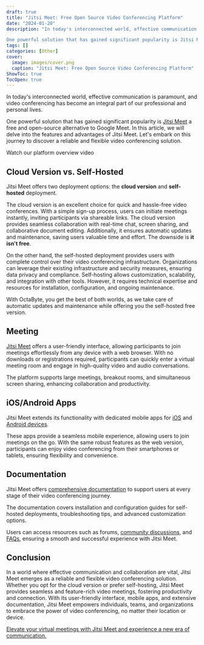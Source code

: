 ```yaml
---
draft: true
title: "Jitsi Meet: Free Open Source Video Conferencing Platform"
date: "2024-01-20"
description: "In today's interconnected world, effective communication is paramount, and video conferencing has become an integral part of our professional and personal lives.

One powerful solution that has gained significant popularity is Jitsi Meet a free and open-source alternative to Google Meet. In this article, we will delve into"
tags: []
categories: [Other]
cover:
  image: images/cover.png
  caption: "Jitsi Meet: Free Open Source Video Conferencing Platform"
ShowToc: true
TocOpen: true
---
```



In today's interconnected world, effective communication is paramount, and video conferencing has become an integral part of our professional and personal lives. 

One powerful solution that has gained significant popularity is [Jitsi Meet](https://octabyte.io/open-source/jitsi?ref=blog.octabyte.io) a free and open\-source alternative to Google Meet. In this article, we will delve into the features and advantages of Jitsi Meet. Let's embark on this journey to discover a reliable and flexible video conferencing solution.



Watch our platform overview video



## Cloud Version vs. Self\-Hosted

Jitsi Meet offers two deployment options: the **cloud version** and **self\-hosted** deployment. 

The cloud version is an excellent choice for quick and hassle\-free video conferences. With a simple sign\-up process, users can initiate meetings instantly, inviting participants via shareable links. The cloud version provides seamless collaboration with real\-time chat, screen sharing, and collaborative document editing. Additionally, it ensures automatic updates and maintenance, saving users valuable time and effort. The downside is **it isn't free**.

On the other hand, the self\-hosted deployment provides users with complete control over their video conferencing infrastructure. Organizations can leverage their existing infrastructure and security measures, ensuring data privacy and compliance. Self\-hosting allows customization, scalability, and integration with other tools. However, it requires technical expertise and resources for installation, configuration, and ongoing maintenance.

With OctaByte, you get the best of both worlds, as we take care of automatic updates and maintenance while offering you the self\-hosted free version.

## Meeting

[Jitsi Meet](https://octabyte.io/open-source/jitsi?ref=blog.octabyte.io) offers a user\-friendly interface, allowing participants to join meetings effortlessly from any device with a web browser. With no downloads or registrations required, participants can quickly enter a virtual meeting room and engage in high\-quality video and audio conversations. 

The platform supports large meetings, breakout rooms, and simultaneous screen sharing, enhancing collaboration and productivity.  


## iOS/Android Apps

Jitsi Meet extends its functionality with dedicated mobile apps for [iOS](https://apps.apple.com/us/app/jitsi-meet/id1165103905?ref=blog.octabyte.io) and [Android devices](https://play.google.com/store/apps/details?id=org.jitsi.meet&ref=blog.octabyte.io). 

These apps provide a seamless mobile experience, allowing users to join meetings on the go. With the same robust features as the web version, participants can enjoy video conferencing from their smartphones or tablets, ensuring flexibility and convenience.

## Documentation

Jitsi Meet offers [comprehensive documentation](https://jitsi.github.io/handbook/docs/intro/?ref=blog.octabyte.io) to support users at every stage of their video conferencing journey. 

The documentation covers installation and configuration guides for self\-hosted deployments, troubleshooting tips, and advanced customization options. 

Users can access resources such as forums, [community discussions](https://community.jitsi.org/?ref=blog.octabyte.io), and [FAQs](https://jitsi.github.io/handbook/docs/faq?ref=blog.octabyte.io), ensuring a smooth and successful experience with Jitsi Meet.

## Conclusion

In a world where effective communication and collaboration are vital, Jitsi Meet emerges as a reliable and flexible video conferencing solution. Whether you opt for the cloud version or prefer self\-hosting, Jitsi Meet provides seamless and feature\-rich video meetings, fostering productivity and connection. With its user\-friendly interface, mobile apps, and extensive documentation, Jitsi Meet empowers individuals, teams, and organizations to embrace the power of video conferencing, no matter their location or device. 

[Elevate your virtual meetings with Jitsi Meet and experience a new era of communication.](https://octabyte.io/open-source/jitsi?ref=blog.octabyte.io)



